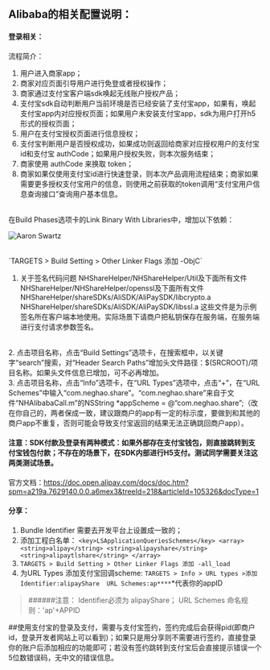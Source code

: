 ## Alibaba的相关配置说明：
#### 登录相关：
流程简介：

1. 用户进入商家app；
2. 商家对应页面引导用户进行免登或者授权操作；
3. 商家通过支付宝客户端sdk唤起无线账户授权产品；
4. 支付宝sdk自动判断用户当前环境是否已经安装了支付宝app，如果有，唤起支付宝app内对应授权页面；如果用户未安装支付宝app，sdk为用户打开h5形式的授权页面；
5. 用户在支付宝授权页面进行信息授权；
6. 支付宝判断用户是否授权成功，如果成功则返回给商家对应授权用户的支付宝id和支付宝 authCode；如果用户授权失败，则本次服务结束；
7. 商家使用 authCode 来换取 token；
8. 商家如果仅使用支付宝id进行快速登录，则本次产品调用流程结束；商家如果需要更多授权支付宝用户的信息，则使用之前获取的token调用“支付宝用户信息查询接口”查询用户基本信息。
<br/>
在Build Phases选项卡的Link Binary With Libraries中，增加以下依赖：

![Aaron Swartz](https://github.com/NegHao/NHShareHelper/blob/master/help/alibabaframework.png)

<br/>
`TARGETS > Build Setting > Other Linker Flags 添加 -ObjC`
<br/>

1. 关于签名代码问题
NHShareHelper/NHShareHelper/Util及下面所有文件
NHShareHelper/NHShareHelper/openssl及下面所有文件
NHShareHelper/shareSDKs/AliSDK/AliPaySDK/libcrypto.a
NHShareHelper/shareSDKs/AliSDK/AliPaySDK/libssl.a
这些文件是为示例签名所在客户端本地使用。实际场景下请商户把私钥保存在服务端，在服务端进行支付请求参数签名。
<br/>
2. 点击项目名称，点击“Build Settings”选项卡，在搜索框中，以关键字“search”搜索，对“Header Search Paths”增加头文件路径：$(SRCROOT)/项目名称。如果头文件信息已增加，可不必再增加。
<br/>
3. 点击项目名称，点击“Info”选项卡，在“URL Types”选项中，点击“+”，在“URL Schemes”中输入“com.neghao.share”。“com.neghao.share”来自于文件“NHAlibabaCall.m”的NSString *appScheme = @“com.neghao.share”;（改在你自己的，两者保成一致，建议跟商户的app有一定的标示度，要做到和其他的商户app不重复，否则可能会导致支付宝返回的结果无法正确跳回商户app）。

#### 注意：SDK付款及登录有两种模式：如果外部存在支付宝钱包，则直接跳转到支付宝钱包付款；不存在的场景下，在SDK内部进行H5支付。测试同学需要关注这两类测试场景。
官方文档：https://doc.open.alipay.com/docs/doc.htm?spm=a219a.7629140.0.0.a6mex3&treeId=218&articleId=105326&docType=1


#### 分享：

1. Bundle Identifier 需要去开发平台上设置成一致的；
2. 添加工程白名单：
`
<key>LSApplicationQueriesSchemes</key>
	<array>
		<string>alipay</string>
		<string>alipayshare</string>
		<string>alipaytlshare</string>
	</array>
`
3. `TARGETS > Build Setting > Other Linker Flags 添加 -all_load`
4. 为URL Types 添加支付宝回调scheme:
`TARGETS > Info > URL types >添加 Identifier:alipayShare  URL Schemes:ap****`*代表你的appID

> ######注意： 
Identifier必须为 alipayShare；
URL Schemes 命名规则：'ap'+APPID


##使用支付宝的登录及支付，需要与支付宝签约，签约完成后会获得pid(即商户id，登录开发者网站上可以看到)；如果只是用分享则不需要进行签约，直接登录你的账户后添加相应的功能即可；若没有签约跳转到支付宝后会直接提示错误一个5位数错误码，无中文的错误信息。


